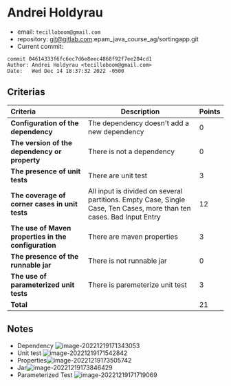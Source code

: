 # Andrei Holdyrau

* email: `tecilloboom@gmail.com`
* repository: git@gitlab.com:epam_java_course_ag/sortingapp.git
* Current commit:
```shell
commit 04614333f6fc6ec7d6e8eec4868f92f7ee204cd1
Author: Andrei Holdyrau <tecilloboom@gmail.com>
Date:   Wed Dec 14 18:37:32 2022 -0500
```

## Criterias
| Criteria                                             | Description                                                  | Points |
| :--------------------------------------------------- | ------------------------------------------------------------ | ------ |
| **Configuration of the dependency**                  | The dependency doesn't add a new dependency                  | 0      |
| **The version of the dependency or property**        | There is not a dependency                                    | 0      |
| **The presence of unit tests**                       | There are unit test                                          | 3      |
| **The coverage of corner cases in unit tests**       | All input is divided on several partitions. Empty Case, Single Case, Ten Cases, more than ten cases. Bad Input Entry | 12     |
| **The use of Maven properties in the configuration** | There are maven properties                                   | 3      |
| **The presence of the runnable jar**                 | There is not runnable jar                                    | 0      |
| **The use of parameterized unit tests**              | There is paremeterize unit test                              | 3      |
| **Total**                                            |                                                              | 21     |

## Notes

* Dependency ![image-20221219171343053](/home/juancardona/Workbench/java-deep-epam-2022-23/images/image-20221219171343053.png)
* Unit test ![image-20221219171542842](/home/juancardona/Workbench/java-deep-epam-2022-23/images/image-20221219171542842.png)
* Properties![image-20221219173505742](/home/juancardona/Workbench/java-deep-epam-2022-23/images/image-20221219173505742.png)
* Jar![image-20221219173846429](/home/juancardona/Workbench/java-deep-epam-2022-23/images/image-20221219173846429.png)
* Parameterized Test ![image-20221219171719069](/home/juancardona/Workbench/java-deep-epam-2022-23/images/image-20221219171719069.png)

